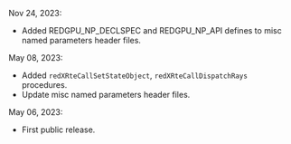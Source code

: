 Nov 24, 2023:

  * Added REDGPU_NP_DECLSPEC and REDGPU_NP_API defines to misc named parameters header files.

May 08, 2023:

  * Added `redXRteCallSetStateObject`, `redXRteCallDispatchRays` procedures.
  * Update misc named parameters header files.

May 06, 2023:

  * First public release.
